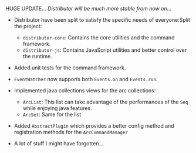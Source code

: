 HUGE UPDATE... *Distributor will be much more stable from now on...*

- Distributor have been split to satisfy the specific needs of everyone:Split the project:
    - `distributor-core`: Contains the core utilities and the command framework.
    - `distributor-js`: Contains JavaScript utilities and better control over the runtime.

- Added unit tests for the command framework.

- `EventWatcher` now supports both `Events.on` and `Events.run`.

- Implemented java collections views for the arc collections:
    - `ArcList`: This list can take advantage of the performances of the `Seq` while enjoying java features.
    - `ArcSet`: Same for the list

- Added `AbstractPlugin` which provides a better config method and registration methods for the `ArcCommandManager`

- A lot of stuff I might have forgotten...
